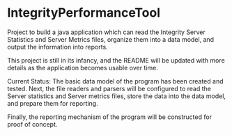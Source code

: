 # IntegrityPerformanceTool
Project to build a java application which can read the Integrity Server Statistics and Server Metrics files, 
organize them into a data model, and output the information into reports.

This project is still in its infancy, and the README will be updated with more details as the application 
becomes usable over time.

Current Status:
The basic data model of the program has been created and tested. Next, the file readers and parsers will be configured to read the Server statistics and Server metrics files, store the data into the data model, and prepare them for reporting.

Finally, the reporting mechanism of the program will be constructed for proof of concept.
